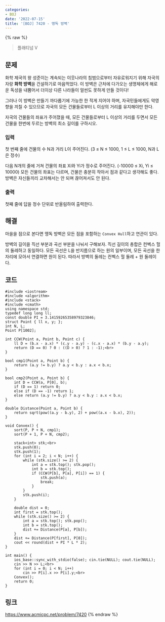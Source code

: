 ```yaml
---
categories:
- BOJ
date: '2022-07-15'
title: '[BOJ] 7420 - 맹독 방벽'
---
```


{% raw %}
> 플래티넘 V<br>

## 문제
화학 제국의 왕 성준이는 계속되는 이웃나라의 침범으로부터 자유로워지기 위해 자국의 자랑  **화학 방벽**을 건설하기로 마음먹었다. 이 방벽은 근처에 다가오는 생명체에게 해로운 독성을 내뿜어서 더이상 다른 나라들이 얼씬도 못하게 만들 것이다!

그러나 이 방벽은 만들기 까다롭기에 가능한 한 적게 지어야 하며, 자국민들에게도 악영향을 끼칠 수 있으므로 자국의 모든 건물들로부터 L 이상의 거리를 유지해야만 한다.

자국의 건물들의 좌표가 주어졌을 때, 모든 건물들로부터 L 이상의 거리를 두면서 모든 건물을 한번에 두르는 방벽의 최소 길이를 구하시오.

### 입력
첫 번째 줄에 건물의 수 N과 거리 L이 주어진다. (3 ≤ N ≤ 1000, 1 ≤ L ≤ 1000, N과 L은 정수)

다음 N개의 줄에 거쳐 건물의 좌표 Xi와 Yi가 정수로 주어진다. (-10000 ≤ Xi, Yi ≤ 10000) 모든 건물의 좌표는 다르며, 건물은 충분히 작아서 점과 같다고 생각해도 좋다. 방벽은 자신들끼리 교차해서는 안 되며 끊어져서도 안 된다.

### 출력
첫째 줄에 답을 정수 단위로 반올림하여 출력한다.

## 해결
마을을 점으로 본다면 맹독 방벽은 모든 점을 포함하는 `Convex Hull`하고 연관이 있다.

방벽의 길이을 직선 부분과 곡선 부분을 나눠서 구해보자. 직선 길이의 총합은 컨벡스 헐의 둘레하고 동일하다. 모든 곡선은 L을 반지름으로 하는 원의 일부이며, 모든 곡선을 한 자리에 모아서 연결하면 원이 된다. 따라서 방벽의 둘레는 컨벡스 헐 둘레 + 원 둘레이다.

## 코드
```
#include <iostream>
#include <algorithm>
#include <stack>
#include <cmath>
using namespace std;
typedef long long ll;
const double PI = 3.14159265358979323846;
struct Point { ll x, y; };
int N, L;
Point P[1002];

int CCW(Point a, Point b, Point c) {
	ll D = (b.x - a.x) * (c.y - a.y) - (c.x - a.x) * (b.y - a.y);
	return (D == 0) ? 0 : ((D > 0) ? 1 : -1);<br>
}

bool cmp1(Point a, Point b) {
	return (a.y != b.y) ? a.y < b.y : a.x < b.x;
}

bool cmp2(Point a, Point b) {
	int D = CCW(a, P[0], b);
	if (D == 1) return 0;
	else if (D == -1) return 1;
	else return (a.y != b.y) ? a.y < b.y : a.x < b.x;
}

double Distance(Point a, Point b) {
	return sqrt(pow((a.y - b.y), 2) + pow((a.x - b.x), 2));
}

void Convex() {
	sort(P, P + N, cmp1);
	sort(P + 1, P + N, cmp2);

	stack<int> stk;<br>
	stk.push(0);
	stk.push(1);
	for (int i = 2; i < N; i++) {
		while (stk.size() >= 2) {
			int a = stk.top(); stk.pop();
			int b = stk.top();
			if (CCW(P[b], P[a], P[i]) == 1) {
				stk.push(a);
				break;
			}
		}
		stk.push(i);
	}

	double dist = 0;
	int first = stk.top();
	while (stk.size() >= 2) {
		int a = stk.top(); stk.pop();
		int b = stk.top();
		dist += Distance(P[a], P[b]);
	}
	dist += Distance(P[first], P[0]);
	cout << round(dist + PI * L * 2);
}

int main() {
	ios_base::sync_with_stdio(false); cin.tie(NULL); cout.tie(NULL);
	cin >> N >> L;<br>
	for (int i = 0; i < N; i++)
		cin >> P[i].x >> P[i].y;<br>
	Convex();
	return 0;
}
```

## 링크
https://www.acmicpc.net/problem/7420
{% endraw %}
